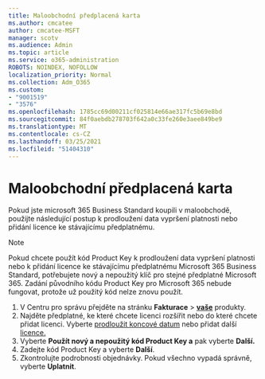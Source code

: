 ```yaml
---
title: Maloobchodní předplacená karta
ms.author: cmcatee
author: cmcatee-MSFT
manager: scotv
ms.audience: Admin
ms.topic: article
ms.service: o365-administration
ROBOTS: NOINDEX, NOFOLLOW
localization_priority: Normal
ms.collection: Adm_O365
ms.custom:
- "9001519"
- "3576"
ms.openlocfilehash: 1785cc69d00211cf025814e66ae317fc5b69e8bd
ms.sourcegitcommit: 84f0aebdb278703f642a0c33fe260e3aee849be9
ms.translationtype: MT
ms.contentlocale: cs-CZ
ms.lasthandoff: 03/25/2021
ms.locfileid: "51404310"
---
```

# <a name="retail-prepaid-card"></a>Maloobchodní předplacená karta

Pokud jste microsoft 365 Business Standard koupili v maloobchodě, použijte následující postup k prodloužení data vypršení platnosti nebo přidání licence ke stávajícímu předplatnému.

> [!NOTE]
> Pokud chcete použít kód Product Key k prodloužení data vypršení platnosti nebo k přidání licence ke stávajícímu předplatnému Microsoft 365 Business Standard, potřebujete nový a nepoužitý klíč pro stejné předplatné Microsoft 365. Zadání původního kódu Product Key pro Microsoft 365 nebude fungovat, protože už použitý kód nelze znovu použít.

1. V Centru pro správu přejděte na stránku **Fakturace**  >  **[vaše](https://go.microsoft.com/fwlink/p/?linkid=842054)** produkty.
2. Najděte předplatné, ke které chcete licenci rozšířit nebo do které chcete přidat licenci. Vyberte [prodloužit koncové datum](https://go.microsoft.com/fwlink/p/?linkid=842054) nebo přidat další [licence.](https://go.microsoft.com/fwlink/p/?linkid=842054)
3. Vyberte **Použít nový a nepoužitý kód Product Key a** pak vyberte **Další.**
4. Zadejte kód Product Key a vyberte **Další**.
5. Zkontrolujte podrobnosti objednávky. Pokud všechno vypadá správně, vyberte **Uplatnit**.